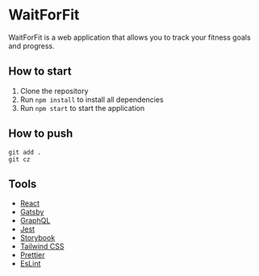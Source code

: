 # WaitForFit

WaitForFit is a web application that allows you to track your fitness goals and progress.

## How to start

1. Clone the repository
2. Run `npm install` to install all dependencies
3. Run `npm start` to start the application

## How to push

```console
git add .
git cz
```

## Tools

- [React](https://reactjs.org/)
- [Gatsby](https://www.gatsbyjs.org/)
- [GraphQL](https://graphql.org/)
- [Jest](https://jestjs.io/)
- [Storybook](https://storybook.js.org/)
- [Tailwind CSS](https://tailwindcss.com/)
- [Prettier](https://prettier.io/)
- [EsLint](https://eslint.org/)
